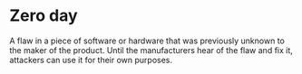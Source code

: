 [Title]: # (Zero day)
[Order]: # (139)

# Zero day

A flaw in a piece of software or hardware that was previously unknown to the maker of the product. Until the manufacturers hear of the flaw and fix it, attackers can use it for their own purposes.